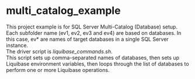 # multi_catalog_example
This project example is for SQL Server Multi-Catalog (Database) setup. </br>
Each subfolder name (ev1, ev2, ev3 and ev4) are based on databases. In this case, ev* are names of target databases in a single SQL Server instance. </br>
The driver script is *liquibase_commands.sh*. </br>
This script sets up comma-separated names of databases, then sets up Liquibase environment variables, then loops through the list of databases to perform one or more Liquibase operations.
